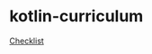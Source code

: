# kotlin-curriculum
[Checklist](https://atuk.sharepoint.com/:x:/r/teams/FutureTalent/_layouts/15/Doc.aspx?sourcedoc=%7B787B581F-F50F-4E60-8BD6-56556AB7292B%7D&file=Kotlin%20Curriculum.xlsx&action=default&mobileredirect=true)